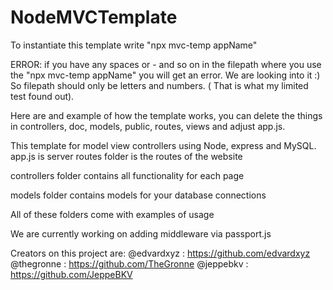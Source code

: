 # NodeMVCTemplate

To instantiate this template write "npx mvc-temp appName"

ERROR: if you have any spaces or - and so on in the filepath where you use the "npx mvc-temp appName" you will get an error. 
We are looking into it :)
So filepath should only be letters and numbers. ( That is what my limited test found out).

Here are and example of how the template works, you can delete the things in controllers, doc, models, public, routes, views and adjust app.js. 

This template for model view controllers using Node, express and MySQL.
app.js is server
routes folder is the routes of the website

controllers folder contains all functionality for each page

models folder contains models for your database connections

All of these folders come with examples of usage
 
We are currently working on adding middleware via passport.js

Creators on this project are:
@edvardxyz : https://github.com/edvardxyz
@thegronne : https://github.com/TheGronne
@jeppebkv : https://github.com/JeppeBKV
